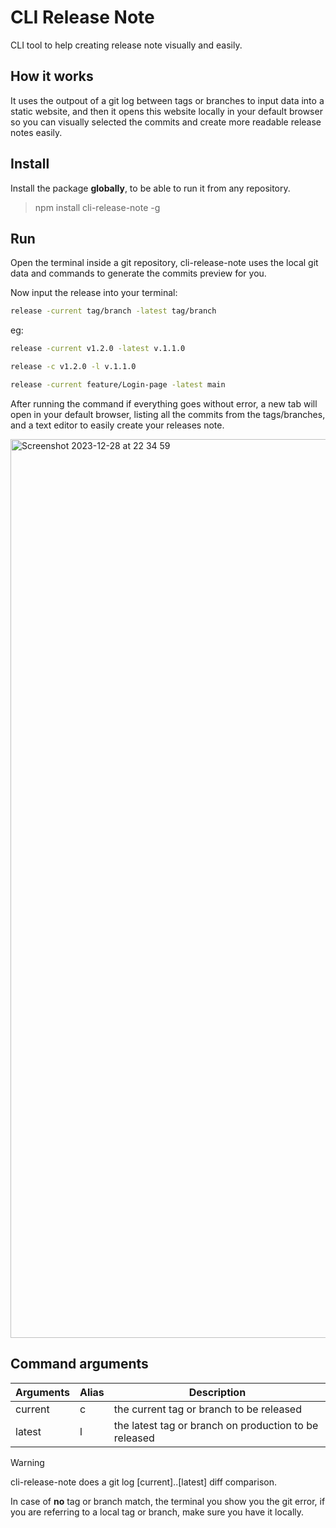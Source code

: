 # CLI Release Note 
CLI tool to help creating release note visually and easily.

## How it works
It uses the outpout of a git log between tags or branches to input data into a static website, and then
it opens this website locally in your default browser so you can visually selected the commits and create more
readable release notes easily.

## Install 
Install the package __globally__, to be able to run it from any repository.

> npm install cli-release-note -g

## Run

Open the terminal inside a git repository, cli-release-note uses the local git data and commands to generate the commits preview for you.

Now input the release into your terminal:
```bash
release -current tag/branch -latest tag/branch
```

eg:
```bash
release -current v1.2.0 -latest v.1.1.0 
```
```bash
release -c v1.2.0 -l v.1.1.0 
```
```bash
release -current feature/Login-page -latest main 
```

After running the command if everything goes without error, a new tab will open in your default browser, listing all the commits
from the tags/branches, and a text editor to easily create your releases note.

<img width="1438" alt="Screenshot 2023-12-28 at 22 34 59" src="https://github.com/IgorPieruccini/cli-release-note/assets/65550992/0307283a-8bbe-407c-9c46-0ff123aaaf91">

## Command arguments
Arguments | Alias | Description 
--- | --- | --- 
current | c | the current tag or branch to be released
latest | l | the latest tag or branch on production to be released

> [!WARNING]
> cli-release-note does a git log [current]..[latest] diff comparison.

In case of __no__ tag or branch match, the terminal you show you the git error,
if you are referring to a local tag or branch, make sure you have it locally.
